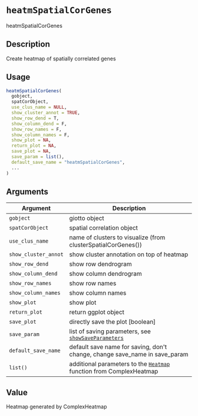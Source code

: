 # `heatmSpatialCorGenes`

heatmSpatialCorGenes


## Description

Create heatmap of spatially correlated genes


## Usage

```r
heatmSpatialCorGenes(
  gobject,
  spatCorObject,
  use_clus_name = NULL,
  show_cluster_annot = TRUE,
  show_row_dend = T,
  show_column_dend = F,
  show_row_names = F,
  show_column_names = F,
  show_plot = NA,
  return_plot = NA,
  save_plot = NA,
  save_param = list(),
  default_save_name = "heatmSpatialCorGenes",
  ...
)
```


## Arguments

Argument      |Description
------------- |----------------
`gobject`     |     giotto object
`spatCorObject`     |     spatial correlation object
`use_clus_name`     |     name of clusters to visualize (from clusterSpatialCorGenes())
`show_cluster_annot`     |     show cluster annotation on top of heatmap
`show_row_dend`     |     show row dendrogram
`show_column_dend`     |     show column dendrogram
`show_row_names`     |     show row names
`show_column_names`     |     show column names
`show_plot`     |     show plot
`return_plot`     |     return ggplot object
`save_plot`     |     directly save the plot [boolean]
`save_param`     |     list of saving parameters, see [`showSaveParameters`](#showsaveparameters)
`default_save_name`     |     default save name for saving, don't change, change save_name in save_param
`list()`     |     additional parameters to the [`Heatmap`](#heatmap) function from ComplexHeatmap


## Value

Heatmap generated by ComplexHeatmap


